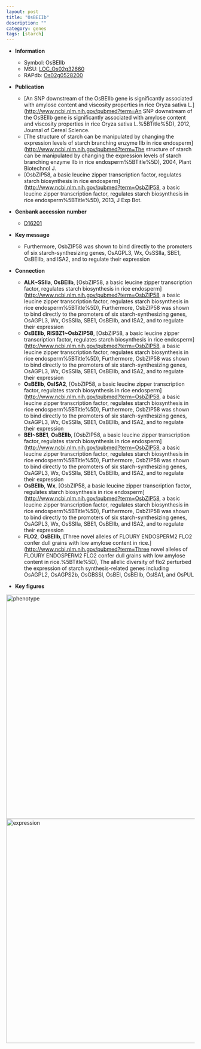 ```yaml
---
layout: post
title: "OsBEIIb"
description: ""
category: genes
tags: [starch]
---
```


* **Information**  
    + Symbol: OsBEIIb  
    + MSU: [LOC_Os02g32660](http://rice.plantbiology.msu.edu/cgi-bin/ORF_infopage.cgi?orf=LOC_Os02g32660)  
    + RAPdb: [Os02g0528200](http://rapdb.dna.affrc.go.jp/viewer/gbrowse_details/irgsp1?name=Os02g0528200)  

* **Publication**  
    + [An SNP downstream of the OsBEIIb gene is significantly associated with amylose content and viscosity properties in rice Oryza sativa L.](http://www.ncbi.nlm.nih.gov/pubmed?term=An SNP downstream of the OsBEIIb gene is significantly associated with amylose content and viscosity properties in rice Oryza sativa L.%5BTitle%5D), 2012, Journal of Cereal Science.
    + [The structure of starch can be manipulated by changing the expression levels of starch branching enzyme IIb in rice endosperm](http://www.ncbi.nlm.nih.gov/pubmed?term=The structure of starch can be manipulated by changing the expression levels of starch branching enzyme IIb in rice endosperm%5BTitle%5D), 2004, Plant Biotechnol J.
    + [OsbZIP58, a basic leucine zipper transcription factor, regulates starch biosynthesis in rice endosperm](http://www.ncbi.nlm.nih.gov/pubmed?term=OsbZIP58, a basic leucine zipper transcription factor, regulates starch biosynthesis in rice endosperm%5BTitle%5D), 2013, J Exp Bot.

* **Genbank accession number**  
    + [D16201](http://www.ncbi.nlm.nih.gov/nuccore/D16201)

* **Key message**  
    + Furthermore, OsbZIP58 was shown to bind directly to the promoters of six starch-synthesizing genes, OsAGPL3, Wx, OsSSIIa, SBE1, OsBEIIb, and ISA2, and to regulate their expression

* **Connection**  
    + __ALK~SSIIa__, __OsBEIIb__, [OsbZIP58, a basic leucine zipper transcription factor, regulates starch biosynthesis in rice endosperm](http://www.ncbi.nlm.nih.gov/pubmed?term=OsbZIP58, a basic leucine zipper transcription factor, regulates starch biosynthesis in rice endosperm%5BTitle%5D), Furthermore, OsbZIP58 was shown to bind directly to the promoters of six starch-synthesizing genes, OsAGPL3, Wx, OsSSIIa, SBE1, OsBEIIb, and ISA2, and to regulate their expression
    + __OsBEIIb__, __RISBZ1~OsbZIP58__, [OsbZIP58, a basic leucine zipper transcription factor, regulates starch biosynthesis in rice endosperm](http://www.ncbi.nlm.nih.gov/pubmed?term=OsbZIP58, a basic leucine zipper transcription factor, regulates starch biosynthesis in rice endosperm%5BTitle%5D), Furthermore, OsbZIP58 was shown to bind directly to the promoters of six starch-synthesizing genes, OsAGPL3, Wx, OsSSIIa, SBE1, OsBEIIb, and ISA2, and to regulate their expression
    + __OsBEIIb__, __OsISA2__, [OsbZIP58, a basic leucine zipper transcription factor, regulates starch biosynthesis in rice endosperm](http://www.ncbi.nlm.nih.gov/pubmed?term=OsbZIP58, a basic leucine zipper transcription factor, regulates starch biosynthesis in rice endosperm%5BTitle%5D), Furthermore, OsbZIP58 was shown to bind directly to the promoters of six starch-synthesizing genes, OsAGPL3, Wx, OsSSIIa, SBE1, OsBEIIb, and ISA2, and to regulate their expression
    + __BEI~SBE1__, __OsBEIIb__, [OsbZIP58, a basic leucine zipper transcription factor, regulates starch biosynthesis in rice endosperm](http://www.ncbi.nlm.nih.gov/pubmed?term=OsbZIP58, a basic leucine zipper transcription factor, regulates starch biosynthesis in rice endosperm%5BTitle%5D), Furthermore, OsbZIP58 was shown to bind directly to the promoters of six starch-synthesizing genes, OsAGPL3, Wx, OsSSIIa, SBE1, OsBEIIb, and ISA2, and to regulate their expression
    + __OsBEIIb__, __Wx__, [OsbZIP58, a basic leucine zipper transcription factor, regulates starch biosynthesis in rice endosperm](http://www.ncbi.nlm.nih.gov/pubmed?term=OsbZIP58, a basic leucine zipper transcription factor, regulates starch biosynthesis in rice endosperm%5BTitle%5D), Furthermore, OsbZIP58 was shown to bind directly to the promoters of six starch-synthesizing genes, OsAGPL3, Wx, OsSSIIa, SBE1, OsBEIIb, and ISA2, and to regulate their expression
    + __FLO2__, __OsBEIIb__, [Three novel alleles of FLOURY ENDOSPERM2 FLO2 confer dull grains with low amylose content in rice.](http://www.ncbi.nlm.nih.gov/pubmed?term=Three novel alleles of FLOURY ENDOSPERM2 FLO2 confer dull grains with low amylose content in rice.%5BTitle%5D), The allelic diversity of flo2 perturbed the expression of starch synthesis-related genes including OsAGPL2, OsAGPS2b, OsGBSSI, OsBEI, OsBEIIb, OsISA1, and OsPUL

* **Key figures**  
<img src="https://funricegenes.github.io/images/OsBEIIb.pheno.png" alt="phenotype"  style="width: 600px;"/>

<img src="https://funricegenes.github.io/images/OsBEIIb.exp.png" alt="expression"  style="width: 600px;"/>


